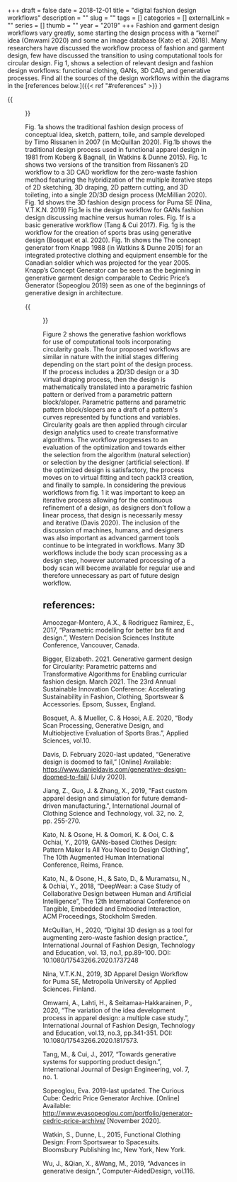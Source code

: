 +++ 
draft = false
date = 2018-12-01 
title = "digital fashion design workflows"
description = ""
slug = "" 
tags = []
categories = []
externalLink = ""
series = []
thumb = ""
year = "2019"
+++
Fashion and garment design workflows vary greatly, some starting the design process with a “kernel” idea (Omwami 2020) and some an image database (Kato et al. 2018). Many researchers have discussed the workflow process of fashion and garment design, few have discussed the transition to using computational tools for circular design. Fig 1, shows a selection of relevant design and fashion design workflows: functional clothing, GANs, 3D CAD, and generative processes.  Find all the sources of the design workflows within the diagrams in the [references below.]({{< ref "#references" >}} )

{{<figure src="/images/digital-fashion-workflows/fashion-design-workflows.svg" caption="Fig 1, relevant design and fashion design workflows: functional clothing, GANs, 3D CAD, and generative processes." width="100%">}}

Fig. 1a shows the traditional fashion design process of conceptual idea, sketch, pattern, toile, and sample developed by Timo Rissanen in 2007 (in McQuillan 2020). Fig.1b shows the traditional design process used in functional apparel design in 1981 from Koberg & Bagnall, (in Watkins & Dunne 2015). Fig. 1c shows two versions of the transition from Rissanen’s 2D workflow to a 3D CAD workflow for the zero-waste fashion method featuring the hybridization of the multiple iterative steps of 2D sketching, 3D draping, 2D pattern cutting, and 3D toileting, into a single 2D/3D design process (McMillian 2020). Fig. 1d shows the 3D fashion design process for Puma SE (Nina, V.T.K.N. 2019) Fig.1e is the design workflow for GANs fashion design discussing machine versus human roles. Fig. 1f is a basic
generative workflow (Tang & Cui 2017). Fig. 1g is the workflow for the creation of sports bras using generative design (Bosquet et al. 2020). Fig. 1h shows the The concept generator from Knapp 1988 (in Watkins & Dunne 2015) for an integrated protective clothing and equipment ensemble for the Canadian soldier which was projected for the year 2005. Knapp’s Concept Generator can be seen as the beginning in generative garment design comparable to Cedric Price’s Generator (Sopeoglou 2019) seen as one of the beginnings of generative design in architecture. 

{{<figure src="/images/digital-fashion-workflows/generative-fashion-design-workflows.svg" caption="generative fashion design workflows" width="100%">}}

Figure 2 shows the generative fashion workflows for use of computational tools incorporating circularity goals. The four proposed workflows are similar in nature with the initial stages differing depending on the start point of the design process. If the process includes a 2D/3D design or a 3D virtual draping process, then the design is mathematically translated into a parametric fashion pattern or derived from a parametric pattern block/sloper. Parametric patterns and parametric pattern block/slopers are a draft of a pattern's curves represented by functions and variables. Circularity goals are then applied through circular design analytics used to create transformative algorithms. The workflow progresses to an evaluation of the optimization and towards either the selection from the algorithm (natural selection) or selection by the designer (artificial selection). If the optimized design is satisfactory, the process moves on to virtual fitting and tech pack13 creation, and finally to sample. In considering the previous workflows from fig. 1 it was important to keep an iterative process allowing for the continuous refinement of a design, as designers don’t follow a linear process, that design is necessarily messy and iterative (Davis 2020). The inclusion of the discussion of machines, humans, and designers was also important as advanced garment tools continue to be integrated in workflows. Many 3D workflows include the body scan processing as a design step, however automated processing of a body scan will become available for regular use and therefore unnecessary as part of future design workflow. 

## **references:**

Amoozegar-Montero, A.X., & Rodriguez Ramirez, E., 2017, “Parametric modelling for better bra fit and design.”, Western Decision Sciences Institute Conference, Vancouver, Canada. 

Bigger, Elizabeth. 2021. Generative garment design for Circularity: Parametric patterns and Transformative Algorithms for Enabling curricular fashion design. March 2021. The 23rd Annual Sustainable Innovation Conference: Accelerating Sustainability in Fashion, Clothing, Sportswear & Accessories. Epsom, Sussex, England. 
 
Bosquet, A. & Mueller, C. & Hosoi, A.E. 2020, “Body Scan Processing, Generative Design, and Multiobjective Evaluation of Sports Bras.”, Applied Sciences, vol.10. 

Davis, D. February 2020-last updated, “Generative design is doomed to fail,” [Online] Available: https://www.danieldavis.com/generative-design-doomed-to-fail/ [July 2020]. 

Jiang, Z., Guo, J. & Zhang, X., 2019, "Fast custom apparel design and simulation for future demand-driven manufacturing.", International Journal of Clothing Science and Technology, vol. 32, no. 2, pp. 255-270. 

Kato, N. & Osone, H. & Oomori, K. & Ooi, C. & Ochiai, Y., 2019, GANs-based Clothes Design: Pattern Maker Is All You Need to Design Clothing”, The 10th Augmented Human International Conference, Reims, France. 

Kato, N., & Osone, H., & Sato, D., & Muramatsu, N., & Ochiai, Y., 2018, “DeepWear: a Case Study of Collaborative Design between Human and Artificial Intelligence”, The 12th International Conference on Tangible, Embedded and Embodied Interaction, ACM Proceedings, Stockholm Sweden. 

McQuillan, H., 2020, “Digital 3D design as a tool for augmenting zero-waste fashion design practice.”, International Journal of Fashion Design, Technology and Education, vol. 13, no.1, pp.89-100. DOI: 10.1080/17543266.2020.1737248 

Nina, V.T.K.N., 2019, 3D Apparel Design Workflow for Puma SE, Metropolia University of Applied Sciences. Finland.

Omwami, A., Lahti, H., & Seitamaa-Hakkarainen, P., 2020, “The variation of the idea development process in apparel design: a multiple case study.”, International Journal of Fashion Design, Technology and Education, vol.13, no.3, pp.341-351. DOI: 10.1080/17543266.2020.1817573. 

Tang, M., & Cui, J., 2017, “Towards generative systems for supporting product design.”, International Journal of Design Engineering, vol. 7, no. 1. 

Sopeoglou, Eva. 2019-last updated. The Curious Cube: Cedric Price Generator Archive. [Online] Available: http://www.evasopeoglou.com/portfolio/generator-cedric-price-archive/ [November 2020]. 
 
Watkin, S., Dunne, L., 2015, Functional Clothing Design: From Sportswear to Spacesuits. Bloomsbury Publishing Inc, New York, New York.

Wu, J., &Qian, X., &Wang, M., 2019, “Advances in generative design.”, Computer-AidedDesign, vol.116.
